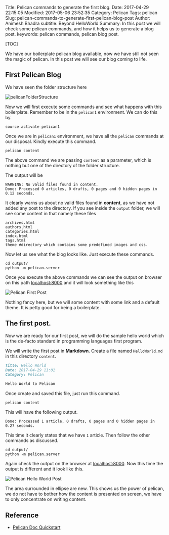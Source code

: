 Title: Pelican commands to generate the first blog.
Date: 2017-04-29 22:15:05
Modified: 2017-05-06 23:52:35
Category: Pelican
Tags: pelican
Slug: pelican-commands-to-generate-first-pelican-blog-post
Author: Animesh Bhadra
subtitle: Beyond HelloWorld
Summary: In this post we will check some pelican commands, and how it helps us to generate a blog post.
keywords: pelican commands, pelican blog post.

[TOC]

We have our boilerplate pelican blog available, now we have still not seen the magic of pelican. In this post we will see our blog coming to life.

## First Pelican Blog ##

We have seen the folder structure here

![pelicanFolderStructure]({filename}../../images/pelicanQuickStart/pelicanFolderStructure.png "pelican folder structure")  

Now we will first execute some commands and see what happens with this boilerplate. Remember to be in the `pelican1` environment. We can do this by.

````shell
source activate pelican1
````

Once we are in `pelican1` environment, we have all the `pelican` commands at our disposal. Kindly execute this command.

````shell
pelican content
````

The above command we are passing `content` as a parameter, which is nothing but one of the directory of the folder structure.

The output will be
````shell
WARNING: No valid files found in content.
Done: Processed 0 articles, 0 drafts, 0 pages and 0 hidden pages in 0.12 seconds.
````

It clearly warns us about no valid files found in **content**, as we have not added any post to the directory. If you see inside the `output` folder, we will see some content in that namely these files

````shell
archives.html
authors.html
categories.html
index.html
tags.html
theme #directory which contains some predefined images and css.
````

Now let us see what the blog looks like. Just execute these commands.

````shell
cd output/
python -m pelican.server
````

Once you execute the above commands we can see the output on browser on this path [localhost:8000](http://localhost:8000/) and it will look something like this

![Pelican First Post]({filename}../../images/pelicanCommands/firstPostPelican.png "The first post from pelican")

Nothing fancy here, but we will some content with some link and a default theme. It is petty good for being a boilerplate.

## The first post. ##

Now we are ready for our first post, we will do the sample hello world which is the de-facto standard in programming languages first program.

We will write the first post in **Markdown**. Create a file named `HelloWorld.md` in this directory `content`.

````md
Title: Hello World
Date: 2017-04-29 11:01
Category: Pelican

Hello World to Pelican

````

Once create and saved this file, just run this command.

````shell
pelican content
````

This will have the following output.

````shell
Done: Processed 1 article, 0 drafts, 0 pages and 0 hidden pages in 0.27 seconds.
````

This time it clearly states that we have `1` article. Then follow the other commands as discussed.

````shell
cd output/
python -m pelican.server
````

Again check the output on the browser at [localhost:8000](http://localhost:8000/). Now this time the output is different and it look like this.

![Pelican Hello World Post]({filename}../../images/pelicanCommands/helloWorldPelicanPost.png "The HelloWorld post from pelican")

The area surrounded in ellipse are new. This shows us the power of pelican, we do not have to bother how the content is presented on screen, we have to only concentrate on writing content.

## Reference ##

* [Pelican Doc Quickstart](http://docs.getpelican.com/en/stable/quickstart.html)
